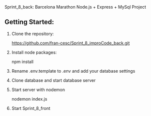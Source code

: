 Sprint_8_back: Barcelona Marathon Node.js + Express + MySql Project


## Getting Started:

1. Clone the repository: 
    
    https://github.com/fran-cesc/Sprint_8_improCode_back.git

2. Install node packages: 
    
    npm install

3. Rename .env.template to .env and add your database settings

4. Clone database and start database server

5. Start server with nodemon

    nodemon index.js

6. Start Sprint_8_front